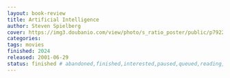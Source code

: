 ```yaml
---
layout: book-review
title: Artificial Intelligence
author: Steven Spielberg
cover: https://img3.doubanio.com/view/photo/s_ratio_poster/public/p792257137.webp
categories: 
tags: movies
finished: 2024
released: 2001-06-29
status: finished # abandoned,finished,interested,paused,queued,reading,reread
---
```

